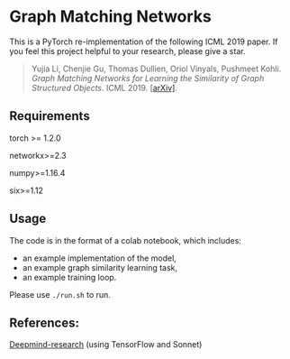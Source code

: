 # Graph Matching Networks

This is a PyTorch re-implementation of the following ICML 2019 paper. If you feel this project helpful to your research, please give a star.

> Yujia Li, Chenjie Gu, Thomas Dullien, Oriol Vinyals, Pushmeet Kohli. *Graph Matching Networks for Learning the Similarity of Graph Structured Objects*. ICML 2019. [[arXiv\]](https://arxiv.org/abs/1904.12787).

## Requirements

torch >= 1.2.0

networkx>=2.3  

numpy>=1.16.4  

six>=1.12

## Usage

The code is in the format of a colab notebook, which includes:

- an example implementation of the model,
- an example graph similarity learning task,
- an example training loop.


Please use `./run.sh` to run.

## References:

[Deepmind-research](https://github.com/deepmind/deepmind-research/tree/master/graph_matching_networks) (using TensorFlow and Sonnet)
